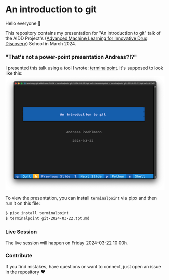 # An introduction to git

Hello everyone :wave:

This repository contains my presentation for "An introduction to git" talk of the
AIDD Project's ([Advanced Machine Learning for Innovative Drug Discovery](https:/ai-dd.eu))
School in March 2024.

### "That's not a power-point presentation Andreas?!?"

I presented this talk using a tool I wrote: [terminalpoint](https://github.com/ap--/terminalpoint).
It's supposed to look like this:
![terminalpoint-slide01](slide_example.png)

To view the presentation, you can install `terminalpoint` via pipx and then run
it on this file:

```bash
$ pipx install terminalpoint
$ terminalpoint git-2024-03-22.tpt.md
```

### Live Session

The live session will happen on Friday 2024-03-22 10:00h.

### Contribute

If you find mistakes, have questions or want to connect, just open an issue
in the repository :heart:
